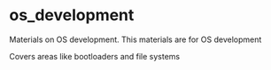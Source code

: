 # os_development
Materials on OS development.
This materials are for OS development 

Covers areas like bootloaders and file systems

